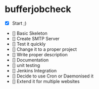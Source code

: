# bufferjobcheck


- [x] Start ;)
- [] Basic Skeleton
- [] Create SMTP Server 
- [] Test it quickly
- [] Change it to a proper project
- [] Write proper description
- [] Documentation
- [] unit testing
- [] Jenkins Integration
- [] Decide to use Cron or Daemonised it
- [] Extend it for multiple websites
